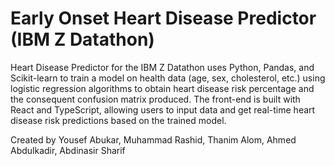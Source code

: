 # Early Onset Heart Disease Predictor (IBM Z Datathon)
Heart Disease Predictor for the IBM Z Datathon uses Python, Pandas, and Scikit-learn to train a model on health data (age, sex, cholesterol, etc.) using logistic regression algorithms to obtain heart disease risk percentage and the consequent confusion matrix produced. The front-end is built with React and TypeScript, allowing users to input data and get real-time heart disease risk predictions based on the trained model.

Created by Yousef Abukar, Muhammad Rashid, Thanim Alom, Ahmed Abdulkadir, Abdinasir Sharif
